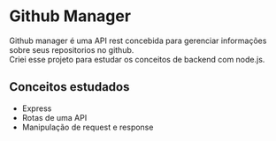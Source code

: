 # Github Manager

Github manager é uma API rest concebida para gerenciar informações sobre seus repositorios no github.  
Criei esse projeto para estudar os conceitos de backend com node.js.

## Conceitos estudados 
* Express
* Rotas de uma API
* Manipulação de request e response
